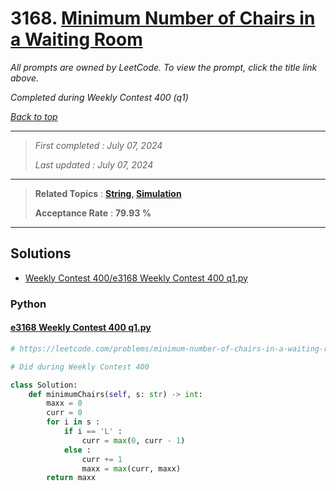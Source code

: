 # 3168. [Minimum Number of Chairs in a Waiting Room](<https://leetcode.com/problems/minimum-number-of-chairs-in-a-waiting-room>)

*All prompts are owned by LeetCode. To view the prompt, click the title link above.*

*Completed during Weekly Contest 400 (q1)*

*[Back to top](<../README.md>)*

------

> *First completed : July 07, 2024*
>
> *Last updated : July 07, 2024*

------

> **Related Topics** : **[String](<by_topic/String.md>), [Simulation](<by_topic/Simulation.md>)**
>
> **Acceptance Rate** : **79.93 %**

------

## Solutions

- [Weekly Contest 400/e3168 Weekly Contest 400 q1.py](<../my-submissions/Weekly Contest 400/e3168 Weekly Contest 400 q1.py>)
### Python
#### [e3168 Weekly Contest 400 q1.py](<../my-submissions/Weekly Contest 400/e3168 Weekly Contest 400 q1.py>)
```Python
# https://leetcode.com/problems/minimum-number-of-chairs-in-a-waiting-room/description/

# Did during Weekly Contest 400

class Solution:
    def minimumChairs(self, s: str) -> int:
        maxx = 0
        curr = 0
        for i in s :
            if i == 'L' :
                curr = max(0, curr - 1)
            else :
                curr += 1
                maxx = max(curr, maxx)
        return maxx
```

